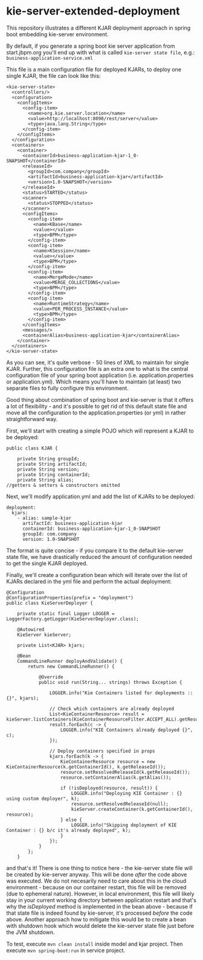 # kie-server-extended-deployment
This repository illustrates a different KJAR deployment approach in spring boot embedding kie-server environment.

By default, if you generate a spring boot kie server application from start.jbpm.org you'll end up with what is called `kie-server state file`, e.g.: `business-application-service.xml`

This file is a main configuration file for deployed KJARs, to deploy one single KJAR, the file can look like this:
```
<kie-server-state>
  <controllers/>
  <configuration>
    <configItems>
      <config-item>
        <name>org.kie.server.location</name>
        <value>http://localhost:8090/rest/server</value>
        <type>java.lang.String</type>
      </config-item>
    </configItems>
  </configuration>
  <containers>
    <container>
      <containerId>business-application-kjar-1_0-SNAPSHOT</containerId>
      <releaseId>
        <groupId>com.company</groupId>
        <artifactId>business-application-kjar</artifactId>
        <version>1.0-SNAPSHOT</version>
      </releaseId>
      <status>STARTED</status>
      <scanner>
        <status>STOPPED</status>
      </scanner>
      <configItems>
        <config-item>
          <name>KBase</name>
          <value></value>
          <type>BPM</type>
        </config-item>
        <config-item>
          <name>KSession</name>
          <value></value>
          <type>BPM</type>
        </config-item>
        <config-item>
          <name>MergeMode</name>
          <value>MERGE_COLLECTIONS</value>
          <type>BPM</type>
        </config-item>
        <config-item>
          <name>RuntimeStrategy</name>
          <value>PER_PROCESS_INSTANCE</value>
          <type>BPM</type>
        </config-item>
      </configItems>
      <messages/>
      <containerAlias>business-application-kjar</containerAlias>
    </container>
  </containers>
</kie-server-state>
```

As you can see, it's quite verbose - 50 lines of XML to maintain for single KJAR. Further, this configuration file is an extra one to what is the central configuration file of your spring boot application (i.e. application.properties or application.yml). Which means you'll have to maintain (at least) two separate files to fully configure this environment.

Good thing about combination of spring boot and kie-server is that it offers a lot of flexibility - and it's possible to get rid of this default state file and move all the configuration to the application.properties (or yml) in rather straightforward way.

First, we'll start with creating a simple POJO which will represent a KJAR to be deployed:

```
public class KJAR {

    private String groupId;
    private String artifactId;
    private String version;
    private String containerId;
    private String alias;
//getters & setters & constructors omitted     
```

Next, we'll modify application.yml and add the list of KJARs to be deployed:
```
deployment:
  kjars:
    - alias: sample-kjar
      artifactId: business-application-kjar
      containerId: business-application-kjar-1_0-SNAPSHOT
      groupId: com.company
      version: 1.0-SNAPSHOT 
 ```
 
The format is quite concise - if you compare it to the default kie-server state file, we have drastically reduced the amount of configuration needed to get the single KJAR deployed.

Finally, we'll create a configuration bean which will iterate over the list of KJARs declared in the yml file and perform the actual deployment:

```
@Configuration
@ConfigurationProperties(prefix = "deployment")
public class KieServerDeployer {

    private static final Logger LOGGER = LoggerFactory.getLogger(KieServerDeployer.class);

    @Autowired
    KieServer kieServer;

    private List<KJAR> kjars;

    @Bean
    CommandLineRunner deployAndValidate() {
        return new CommandLineRunner() {

            @Override
            public void run(String... strings) throws Exception {
            
                LOGGER.info("Kie Containers listed for deployments :: {}", kjars);

                // Check which containers are already deployed
                List<KieContainerResource> result = kieServer.listContainers(KieContainerResourceFilter.ACCEPT_ALL).getResult().getContainers();
                result.forEach(c -> {
                    LOGGER.info("KIE Containers already deployed {}", c);
                });

                // Deploy containers specified in props
                kjars.forEach(k -> {
                    KieContainerResource resource = new KieContainerResource(k.getContainerId(), k.getReleaseId());
                    resource.setResolvedReleaseId(k.getReleaseId());
                    resource.setContainerAlias(k.getAlias());

                    if (!isDeployed(resource, result)) {
                        LOGGER.info("Deploying KIE Container : {} using custom deployer", k);
                        resource.setResolvedReleaseId(null);
                        kieServer.createContainer(k.getContainerId(), resource);
                    } else {
                        LOGGER.info("Skipping deployment of KIE Container : {} b/c it's already deployed", k);
                    }
                });
            }
        };
    }
```

and that's it! There is one thing to notice here - the kie-server state file will be created by kie-server anyway. This will be done *after* the code above was executed. We do not necesarily need to care about this in the cloud environment - because on our container restart, this file will be removed (due to ephemeral nature). However, in local environment, this file will likely stay in your current working directory between application restart and that's why the *isDeployed* method is implemented in the bean above - because if that state file is indeed found by kie-server, it's processed *before* the code above. Another approach how to mitigate this would be to create a bean with shutdown hook which would delete the kie-server state file just before the JVM shutdown.

To test, execute `mvn clean install` inside model and kjar project. Then execute `mvn spring-boot:run` in service project.
 
 


